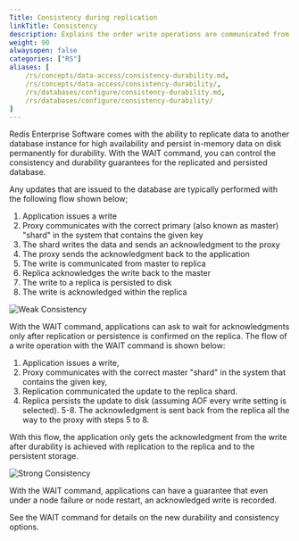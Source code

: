 ```yaml
---
Title: Consistency during replication
linkTitle: Consistency
description: Explains the order write operations are communicated from app to proxy to shards for both the weak consistency model and the strong consistency model. 
weight: 90
alwaysopen: false
categories: ["RS"]
aliases: [
    /rs/concepts/data-access/consistency-durability.md,
    /rs/concepts/data-access/consistency-durability/,
    /rs/databases/configure/consistency-durability.md,
    /rs/databases/configure/consistency-durability/
]
---
```

Redis Enterprise Software comes with the ability to replicate data
to another database instance for high availability and persist in-memory data on
disk permanently for durability. With the WAIT command, you can
control the consistency and durability guarantees for the replicated and
persisted database.

Any updates that are issued to the database are typically performed with
the following flow shown below;

1. Application issues a write
2. Proxy communicates with the correct primary (also known as master) "shard" in the system that contains the given key
3. The shard writes the data and sends an acknowledgment to the proxy
4. The proxy sends the acknowledgment back to the application
5. The write is communicated from master to replica
6. Replica acknowledges the write back to the master
7. The write to a replica is persisted to disk
8. The write is acknowledged within the replica

![Weak Consistency](/images/rs/weak-consistency.png)

With the WAIT command, applications can ask to wait for
acknowledgments only after replication or persistence is confirmed on
the replica. The flow of a write operation with the WAIT command is
shown below:

1. Application issues a write,
2. Proxy communicates with the correct master "shard" in the system that contains the given key,
3. Replication communicated the update to the replica shard.
4. Replica persists the update to disk (assuming AOF every write setting is selected).
5-8. The acknowledgment is sent back from the replica all the way to the proxy with steps 5 to 8.

With this flow, the application only gets the acknowledgment from the
write after durability is achieved with replication to the replica and to
the persistent storage.

![Strong Consistency](/images/rs/strong-consistency.png)

With the WAIT command, applications can have a guarantee that even under
a node failure or node restart, an acknowledged write is recorded.

See the WAIT command for details on the new durability and
consistency options.
